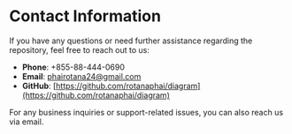 # Contact Information

If you have any questions or need further assistance regarding the repository, feel free to reach out to us:

- **Phone**: +855-88-444-0690
- **Email**: phairotana24@gmail.com
- **GitHub**: [https://github.com/rotanaphai/diagram](https://github.com/rotanaphai/diagram)

For any business inquiries or support-related issues, you can also reach us via email.
